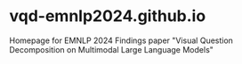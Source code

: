 # vqd-emnlp2024.github.io
Homepage for EMNLP 2024 Findings paper "Visual Question Decomposition on Multimodal Large Language Models"
